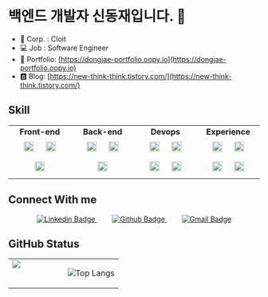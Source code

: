 # 백엔드 개발자 신동재입니다. 👋

- 🔭 Corp. : Cloit
- 💻 Job : Software Engineer
- 📄 Portfolio: [https://dongjae-portfolio.oopy.io](https://dongjae-portfolio.oopy.io)
- 🅱️ Blog: [https://new-think-think.tistory.com/](https://new-think-think.tistory.com/)

## Skill
<table><tr><td valign="top" width="25%"> 
<div align="center">  
<b>Front-end</b><br>
<img style="margin: 10px" src="https://img.shields.io/badge/React-61DAFB?style=social&logo=React" alt="React" height="20" />  
<img style="margin: 10px" src="https://img.shields.io/badge/JavaScript-F7DF1E?style=social&logo=javascript" alt="JavaScript" height="20" />  
<img style="margin: 10px" src="https://img.shields.io/badge/Ant%20Design-%230170FE?style=social&logo=Ant%20Design" alt="Antd" height="20" /> 
</div></td><td valign="top" width="25%">
 
<div align="center">  
  <b>Back-end</b> <br>
<img style="margin: 10px" src="https://img.shields.io/badge/Java-007396?style=flat-square&logo=OpenJDK" alt="Java" height="20" />  
<img style="margin: 10px" src="https://img.shields.io/badge/Spring-6DB33F?style=social&logo=spring" alt="Spring" height="20" />  <br>
<img style="margin: 10px" src="https://img.shields.io/badge/Go-%2300ADD8?style=social&logo=go" alt="Golang" height="20" />  
</div></td><td valign="top" width="25%">

<div align="center">  
    <b>Devops</b><br>
<img style="margin: 10px" src="https://img.shields.io/badge/MariaDB-1F305F?style=social&logo=MariaDB" alt="MariaDB" height="20" />  
<img style="margin: 10px" src="https://img.shields.io/badge/Docker-2496ED?style=social&logo=Docker" alt="Docker" height="20" />  
<img style="margin: 10px" src="https://img.shields.io/badge/Jenkins-%23D24939?style=social&logo=Jenkins" alt="Jenkins" height="20" />  
  <img style="margin: 10px" src="https://img.shields.io/badge/Git-F05032?style=social&logo=Git" alt="Git" height="20" />  
</div></td><td valign="top" width="25%">
<div align="center">  
    <b>Experience</b><br>
<img style="margin: 10px" src="https://img.shields.io/badge/Python-%233776AB?style=social&logo=python" alt="Python" height="20" />  
<img style="margin: 10px" src="https://img.shields.io/badge/Linux-FCC624?style=social&logo=Linux&logoColor=black" alt="Linux" height="20" />  
<img style="margin: 10px" src="https://img.shields.io/badge/Amazon AWS-232F3E?style=social&logo=amazonaws&logoColor=white alt="Aws" height="20" />  
  <img style="margin: 10px" src="https://img.shields.io/badge/Kafka-%23231F20?style=social&logo=apacheKafka" alt="Kafka" height="20" />  
</div></td></tr></table>  

## Connect With me  
<div align="center">
  
  <a href="https://www.linkedin.com/in/dongjae-shin-42896a21b/" style="margin-right: 30px;">
    <img src="https://img.shields.io/badge/-LinkedIn-blue?style=flat-square&logo=Linkedin&logoColor=white" alt="Linkedin Badge"/>
  </a>
  
  <a href="https://github.com/sdj3261" style="margin-right: 30px;">
    <img src="https://img.shields.io/badge/Github-181717?style=flat-square&logo=Github" alt="Github Badge"/>
  </a>

  <a href="mailto:tlsehd527@gmail.com">
    <img src="https://img.shields.io/badge/Gmail-d14836?style=flat-square&logo=Gmail&logoColor=white" alt="Gmail Badge"/>
  </a>


</div>

## GitHub Status  
<div align="center">
<table><tr><td valign="top" width="50%">
<img src="https://github-readme-stats.vercel.app/api?username=sdj3261&show_icons=true&count_private=true" align="center" />
</div></td><td valign="top" width="50%">

 ![Top Langs](https://github-readme-stats.vercel.app/api/top-langs/?username=sdj3261&layout=compact)
 
</div></td></tr></table>


